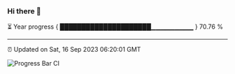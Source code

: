### Hi there 👋

⏳ Year progress { █████████████████████▁▁▁▁▁▁▁▁▁ } 70.76 %

---

⏰ Updated on Sat, 16 Sep 2023 06:20:01 GMT

![Progress Bar CI](https://github.com/ZhaoGui/ZhaoGui/workflows/Progress%20Bar%20CI/badge.svg)
